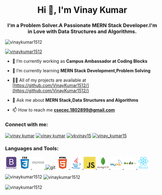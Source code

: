 <h1 align="center">Hi 👋, I'm Vinay Kumar</h1>
<h3 align="center">I'm a Problem Solver.A Passionate MERN Stack Developer.I'm in Love with Data Structures and Algorithms.</h3>

<p align="left"> <img src="https://komarev.com/ghpvc/?username=vinaykumar1512&label=Profile%20views&color=0e75b6&style=flat" alt="vinaykumar1512" /> </p>

<p align="left"> <a href="https://github.com/ryo-ma/github-profile-trophy"><img src="https://github-profile-trophy.vercel.app/?username=vinaykumar1512" alt="vinaykumar1512" /></a> </p>

- 🔭 I’m currently working as **Campus Ambassador at Coding Blocks**

- 🌱 I’m currently learning **MERN Stack Development,Problem Solving**

- 👨‍💻 All of my projects are available at [https://github.com/VinayKumar1512/](https://github.com/VinayKumar1512/)

- 💬 Ask me about **MERN Stack,Data Structures and Algorithms**

- 📫 How to reach me **csecec.1802899@gmail.com**

<h3 align="left">Connect with me:</h3>
<p align="left">
<a href="https://linkedin.com/in/vinay kumar" target="blank"><img align="center" src="https://cdn.jsdelivr.net/npm/simple-icons@3.0.1/icons/linkedin.svg" alt="vinay kumar" height="30" width="40" /></a>
<a href="https://fb.com/vinay kumar" target="blank"><img align="center" src="https://cdn.jsdelivr.net/npm/simple-icons@3.0.1/icons/facebook.svg" alt="vinay kumar" height="30" width="40" /></a>
<a href="https://instagram.com/vkvinay15" target="blank"><img align="center" src="https://cdn.jsdelivr.net/npm/simple-icons@3.0.1/icons/instagram.svg" alt="vkvinay15" height="30" width="40" /></a>
<a href="https://www.leetcode.com/vinay_kumar15" target="blank"><img align="center" src="https://cdn.jsdelivr.net/npm/simple-icons@3.0.1/icons/leetcode.svg" alt="vinay_kumar15" height="30" width="40" /></a>
</p>

<h3 align="left">Languages and Tools:</h3>
<p align="left"> <a href="https://getbootstrap.com" target="_blank"> <img src="https://raw.githubusercontent.com/devicons/devicon/master/icons/bootstrap/bootstrap-plain-wordmark.svg" alt="bootstrap" width="40" height="40"/></a> <a href="https://www.w3schools.com/cpp/" target="_blank"> </a> <a href="https://www.w3schools.com/css/" target="_blank"> <img src="https://raw.githubusercontent.com/devicons/devicon/master/icons/css3/css3-original-wordmark.svg" alt="css3" width="40" height="40"/> </a> <a href="https://expressjs.com" target="_blank"> <img src="https://raw.githubusercontent.com/devicons/devicon/master/icons/express/express-original-wordmark.svg" alt="express" width="40" height="40"/> </a> <img src="https://www.vectorlogo.zone/logos/git-scm/git-scm-icon.svg" alt="git" width="40" height="40"/> </a> <a href="https://www.w3.org/html/" target="_blank"> <img src="https://raw.githubusercontent.com/devicons/devicon/master/icons/html5/html5-original-wordmark.svg" alt="html5" width="40" height="40"/> </a> <a href="https://www.java.com" target="_blank"> <img src="https://raw.githubusercontent.com/devicons/devicon/master/icons/java/java-original.svg" alt="java" width="40" height="40"/> </a> <a href="https://developer.mozilla.org/en-US/docs/Web/JavaScript" target="_blank"> <img src="https://raw.githubusercontent.com/devicons/devicon/master/icons/javascript/javascript-original.svg" alt="javascript" width="40" height="40"/> </a> <a href="https://www.mongodb.com/" target="_blank"> <img src="https://raw.githubusercontent.com/devicons/devicon/master/icons/mongodb/mongodb-original-wordmark.svg" alt="mongodb" width="40" height="40"/> </a> <a href="https://www.mysql.com/" target="_blank"> <img src="https://raw.githubusercontent.com/devicons/devicon/master/icons/mysql/mysql-original-wordmark.svg" alt="mysql" width="40" height="40"/> </a> <a href="https://nodejs.org" target="_blank"> <img src="https://raw.githubusercontent.com/devicons/devicon/master/icons/nodejs/nodejs-original-wordmark.svg" alt="nodejs" width="40" height="40"/> </a> <a href="https://reactjs.org/" target="_blank"> <img src="https://raw.githubusercontent.com/devicons/devicon/master/icons/react/react-original-wordmark.svg" alt="react" width="40" height="40"/> </a></p>

<p><img align="left" src="https://github-readme-stats.vercel.app/api/top-langs?username=vinaykumar1512&show_icons=true&locale=en&layout=compact" alt="vinaykumar1512" /></p>

<p>&nbsp;<img align="center" src="https://github-readme-stats.vercel.app/api?username=vinaykumar1512&show_icons=true&locale=en" alt="vinaykumar1512" /></p>

<p><img align="center" src="https://github-readme-streak-stats.herokuapp.com/?user=vinaykumar1512&" alt="vinaykumar1512" /></p>
